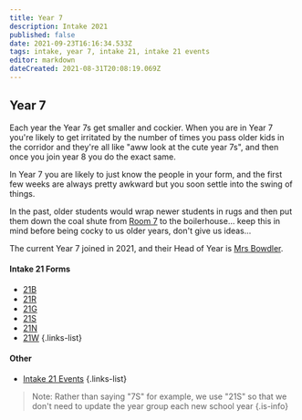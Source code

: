 ```yaml
---
title: Year 7
description: Intake 2021
published: false
date: 2021-09-23T16:16:34.533Z
tags: intake, year 7, intake 21, intake 21 events
editor: markdown
dateCreated: 2021-08-31T20:08:19.069Z
---
```


## Year 7
Each year the Year 7s get smaller and cockier. When you are in Year 7 you're likely to get irritated by the number of times you pass older kids in the corridor and they're all like "aww look at the cute year 7s", and then once you join year 8 you do the exact same. 

In Year 7 you are likely to just know the people in your form, and the first few weeks are always pretty awkward but you soon settle into the swing of things.

In the past, older students would wrap newer students in rugs and then put them down the coal shute from [Room 7](/groups/rooms/science/7) to the boilerhouse... keep this in mind before being cocky to us older years, don't give us ideas...

The current Year 7 joined in 2021, and their Head of Year is [Mrs Bowdler](/teachers/mrs-bowdler).

#### Intake 21 Forms
- [21B](/students/intake21/b)
- [21R](/students/intake21/r)
- [21G](/students/intake21/g)
- [21S](/students/intake21/s)
- [21N](/students/intake21/n)
- [21W](/students/intake21/w)
{.links-list}

#### Other
- [Intake 21 Events](/students/intake21/events)
{.links-list}

> Note:  Rather than saying "7S" for example, we use "21S" so that we don't need to update the year group each new school year
{.is-info}
